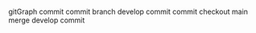 gitGraph
    commit
    commit
    branch develop
    commit
    commit
    checkout main
    merge develop
    commit